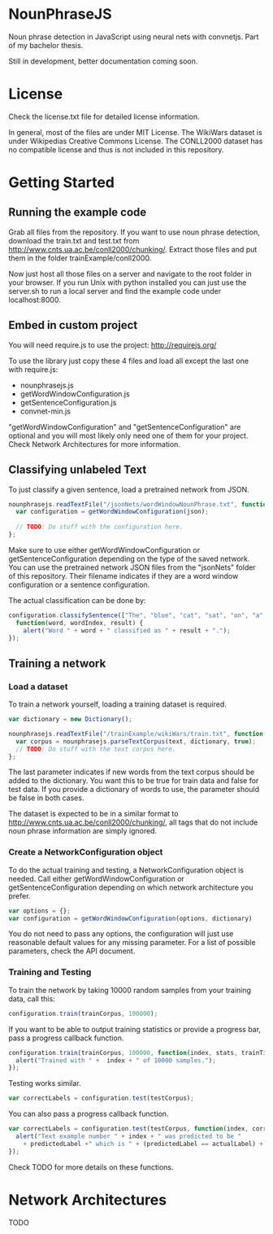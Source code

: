 # NounPhraseJS
Noun phrase detection in JavaScript using neural nets with convnetjs. Part of my bachelor thesis.

Still in development, better documentation coming soon.

# License
Check the license.txt file for detailed license information.

In general, most of the files are under MIT License.
The WikiWars dataset is under Wikipedias Creative Commons License.
The CONLL2000 dataset has no compatible license and thus is not included in this repository.

# Getting Started
## Running the example code
Grab all files from the repository. If you want to use noun phrase detection, download the train.txt and test.txt from http://www.cnts.ua.ac.be/conll2000/chunking/. Extract those files and put them in the folder trainExample/conll2000.

Now just host all those files on a server and navigate to the root folder in your browser. If you run Unix with python installed you can just use the server.sh to run a local server and find the example code under localhost:8000.

## Embed in custom project
You will need require.js to use the project: http://requirejs.org/

To use the library just copy these 4 files and load all except the last one with require.js: 
- nounphrasejs.js
- getWordWindowConfiguration.js
- getSentenceConfiguration.js
- convnet-min.js

"getWordWindowConfiguration" and "getSentenceConfiguration" are optional and you will most likely only need one of them for your project. Check Network Architectures for more information.

## Classifying unlabeled Text

To just classify a given sentence, load a pretrained network from JSON.  
```javascript
nounphrasejs.readTextFile("/jsonNets/wordWindowNounPhrase.txt", function(json) {
  var configuration = getWordWindowConfiguration(json);
  
  // TODO: Do stuff with the configuration here.
};
```
Make sure to use either getWordWindowConfiguration or getSentenceConfiguration depending on the type of the saved network. You can use the pretrained network JSON files from the "jsonNets" folder of this repository. Their filename indicates if they are a word window configuration or a sentence configuration.

The actual classification can be done by:
```javascript
configuration.classifySentence(["The", "blue", "cat", "sat", "on", "a", "mat", "."], 
  function(word, wordIndex, result) {
    alert("Word " + word + " classified as " + result + ".");
});
```

## Training a network

### Load a dataset

To train a network yourself, loading a training dataset is required.
```javascript
var dictionary = new Dictionary();

nounphrasejs.readTextFile("/trainExample/wikiWars/train.txt", function(text) {
  var corpus = nounphrasejs.parseTextCorpus(text, dictionary, true);
  // TODO: Do stuff with the text corpus here.
};
```
The last parameter indicates if new words from the text corpus should be added to the dictionary. You want this to be true for train data and false for test data. If you provide a dictionary of words to use, the parameter should be false in both cases.

The dataset is expected to be in a similar format to http://www.cnts.ua.ac.be/conll2000/chunking/, all tags that do not include noun phrase information are simply ignored.

### Create a NetworkConfiguration object

To do the actual training and testing, a NetworkConfiguration object is needed. Call either getWordWindowConfiguration or getSentenceConfiguration depending on which network architecture you prefer.
```javascript
var options = {};
var configuration = getWordWindowConfiguration(options, dictionary)
```
You do not need to pass any options, the configuration will just use reasonable default values for any missing parameter. For a list of possible parameters, check the API document.

### Training and Testing

To train the network by taking 10000 random samples from your training data, call this:
```javascript
configuration.train(trainCorpus, 100000);
```
If you want to be able to output training statistics or provide a progress bar, pass a progress callback function.
```javascript
configuration.train(trainCorpus, 100000, function(index, stats, trainTime) {
  alert("Trained with " +  index + " of 10000 samples.");
});
```
Testing works similar.
```javascript
var correctLabels = configuration.test(testCorpus);
```
You can also pass a progress callback function.
```javascript
var correctLabels = configuration.test(testCorpus, function(index, correctLabels, predictedLabel, actualLabel, testTime) {
  alert("Text example number " + index + " was predicted to be " 
    + predictedLabel +" which is " + (predictedLabel == actualLabel) + ".");
});
```
Check TODO for more details on these functions.
 
# Network Architectures

TODO
